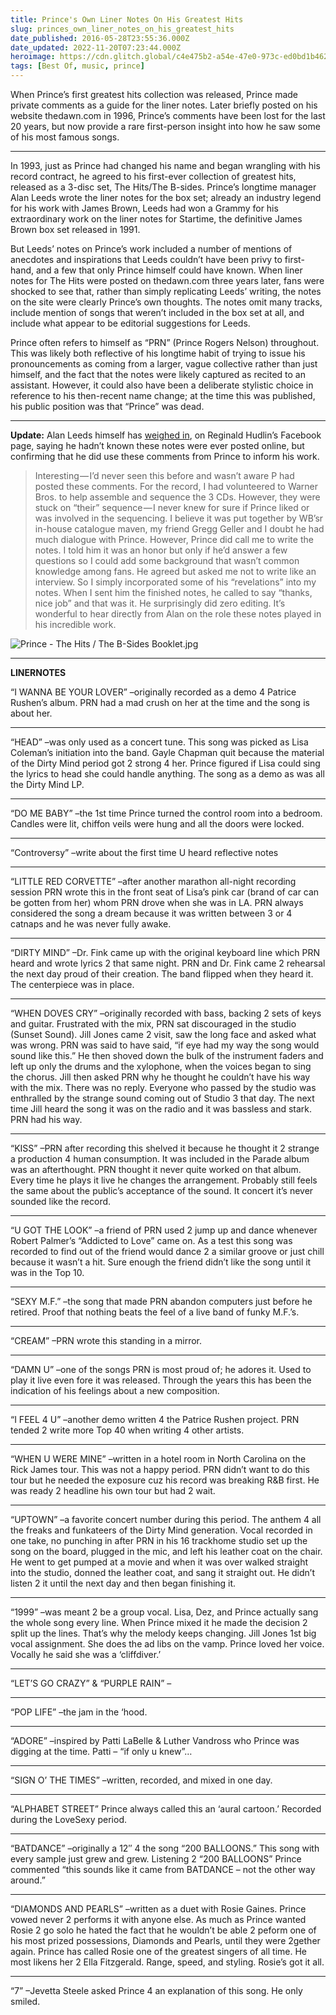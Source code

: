 ```yaml
---
title: Prince's Own Liner Notes On His Greatest Hits
slug: princes_own_liner_notes_on_his_greatest_hits
date_published: 2016-05-28T23:55:36.000Z
date_updated: 2022-11-20T07:23:44.000Z
heroimage: https://cdn.glitch.global/c4e475b2-a54e-47e0-973c-ed0bd1b46262/prince-the_hits__the_b-sides_a.jpg?v=1669869988585
tags: [Best Of, music, prince]
---
```


When Prince’s first greatest hits collection was released, Prince made private comments as a guide for the liner notes. Later briefly posted on his website thedawn.com in 1996, Prince’s comments have been lost for the last 20 years, but now provide a rare first-person insight into how he saw some of his most famous songs.

---

In 1993, just as Prince had changed his name and began wrangling with his record contract, he agreed to his first-ever collection of greatest hits, released as a 3-disc set, The Hits/The B-sides. Prince’s longtime manager Alan Leeds wrote the liner notes for the box set; already an industry legend for his work with James Brown, Leeds had won a Grammy for his extraordinary work on the liner notes for Startime, the definitive James Brown box set released in 1991.

But Leeds’ notes on Prince’s work included a number of mentions of anecdotes and inspirations that Leeds couldn’t have been privy to first-hand, and a few that only Prince himself could have known. When liner notes for The Hits were posted on thedawn.com three years later, fans were shocked to see that, rather than simply replicating Leeds’ writing, the notes on the site were clearly Prince’s own thoughts. The notes omit many tracks, include mention of songs that weren’t included in the box set at all, and include what appear to be editorial suggestions for Leeds.

Prince often refers to himself as “PRN” (Prince Rogers Nelson) throughout. This was likely both reflective of his longtime habit of trying to issue his pronouncements as coming from a larger, vague collective rather than just himself, and the fact that the notes were likely captured as recited to an assistant. However, it could also have been a deliberate stylistic choice in reference to his then-recent name change; at the time this was published, his public position was that “Prince” was dead.

---

**Update:** Alan Leeds himself has [weighed in](https://www.facebook.com/reggie.hudlin/posts/1296208273740222?comment_id=1296304390397277&amp;comment_tracking=%7B%22tn%22%3A%22R4%22%7D), on Reginald Hudlin’s Facebook page, saying he hadn’t known these notes were ever posted online, but confirming that he did use these comments from Prince to inform his work.

> Interesting — I’d never seen this before and wasn’t aware P had posted these comments. For the record, I had volunteered to Warner Bros. to help assemble and sequence the 3 CDs. However, they were stuck on “their” sequence — I never knew for sure if Prince liked or was involved in the sequencing. I believe it was put together by WB’sr in-house catalogue maven, my friend Gregg Geller and I doubt he had much dialogue with Prince. However, Prince did call me to write the notes. I told him it was an honor but only if he’d answer a few questions so I could add some background that wasn’t common knowledge among fans. He agreed but asked me not to write like an interview. So I simply incorporated some of his “revelations” into my notes. When I sent him the finished notes, he called to say “thanks, nice job” and that was it. He surprisingly did zero editing. It’s wonderful to hear directly from Alan on the role these notes played in his incredible work.

![Prince - The Hits / The B-Sides Booklet.jpg](https://cdn.glitch.global/c4e475b2-a54e-47e0-973c-ed0bd1b46262/prince-hits-liner-notes.jpg?v=1669869988224 "detailed scan from the liner notes booklet for Prince's The Hits / The B-Sides")

---

**LINERNOTES**

“I WANNA BE YOUR LOVER” –originally recorded as a demo 4 Patrice Rushen’s album. PRN had a mad crush on her at the time and the song is about her.

---

“HEAD” –was only used as a concert tune. This song was picked as Lisa Coleman’s initiation into the band. Gayle Chapman quit because the material of the Dirty Mind period got 2 strong 4 her. Prince figured if Lisa could sing the lyrics to head she could handle anything. The song as a demo as was all the Dirty Mind LP.

---

“DO ME BABY” –the 1st time Prince turned the control room into a bedroom. Candles were lit, chiffon veils were hung and all the doors were locked.

---

“Controversy” –write about the first time U heard reflective notes

---

“LITTLE RED CORVETTE” –after another marathon all-night recording session PRN wrote this in the front seat of Lisa’s pink car (brand of car can be gotten from her) whom PRN drove when she was in LA. PRN always considered the song a dream because it was written between 3 or 4 catnaps and he was never fully awake.

---

“DIRTY MIND” –Dr. Fink came up with the original keyboard line which PRN heard and wrote lyrics 2 that same night. PRN and Dr. Fink came 2 rehearsal the next day proud of their creation. The band flipped when they heard it. The centerpiece was in place.

---

“WHEN DOVES CRY” –originally recorded with bass, backing 2 sets of keys and guitar. Frustrated with the mix, PRN sat discouraged in the studio (Sunset Sound). Jill Jones came 2 visit, saw the long face and asked what was wrong. PRN was said to have said, “if eye had my way the song would sound like this.” He then shoved down the bulk of the instrument faders and left up only the drums and the xylophone, when the voices began to sing the chorus. Jill then asked PRN why he thought he couldn’t have his way with the mix. There was no reply. Everyone who passed by the studio was enthralled by the strange sound coming out of Studio 3 that day. The next time Jill heard the song it was on the radio and it was bassless and stark. PRN had his way.

---

“KISS” –PRN after recording this shelved it because he thought it 2 strange a production 4 human consumption. It was included in the Parade album was an afterthought. PRN thought it never quite worked on that album. Every time he plays it live he changes the arrangement. Probably still feels the same about the public’s acceptance of the sound. It concert it’s never sounded like the record.

---

“U GOT THE LOOK” –a friend of PRN used 2 jump up and dance whenever Robert Palmer’s “Addicted to Love” came on. As a test this song was recorded to find out of the friend would dance 2 a similar groove or just chill because it wasn’t a hit. Sure enough the friend didn’t like the song until it was in the Top 10.

---

“SEXY M.F.” –the song that made PRN abandon computers just before he retired. Proof that nothing beats the feel of a live band of funky M.F.’s.

---

“CREAM” –PRN wrote this standing in a mirror.

---

“DAMN U” –one of the songs PRN is most proud of; he adores it. Used to play it live even fore it was released. Through the years this has been the indication of his feelings about a new composition.

---

“I FEEL 4 U” –another demo written 4 the Patrice Rushen project. PRN tended 2 write more Top 40 when writing 4 other artists.

---

“WHEN U WERE MINE” –written in a hotel room in North Carolina on the Rick James tour. This was not a happy period. PRN didn’t want to do this tour but he needed the exposure cuz his record was breaking R&B first. He was ready 2 headline his own tour but had 2 wait.

---

“UPTOWN” –a favorite concert number during this period. The anthem 4 all the freaks and funkateers of the Dirty Mind generation. Vocal recorded in one take, no punching in after PRN in his 16 trackhome studio set up the song on the board, plugged in the mic, and left his leather coat on the chair. He went to get pumped at a movie and when it was over walked straight into the studio, donned the leather coat, and sang it straight out. He didn’t listen 2 it until the next day and then began finishing it.

---

“1999” –was meant 2 be a group vocal. Lisa, Dez, and Prince actually sang the whole song every line. When Prince mixed it he made the decision 2 split up the lines. That’s why the melody keeps changing. Jill Jones 1st big vocal assignment. She does the ad libs on the vamp. Prince loved her voice. Vocally he said she was a ‘cliffdiver.’

---

“LET’S GO CRAZY” & “PURPLE RAIN” –

---

“POP LIFE” –the jam in the ‘hood.

---

“ADORE” –inspired by Patti LaBelle & Luther Vandross who Prince was digging at the time. Patti – “if only u knew”…

---

“SIGN O’ THE TIMES” –written, recorded, and mixed in one day.

---

“ALPHABET STREET” Prince always called this an ‘aural cartoon.’ Recorded during the LoveSexy period.

---

“BATDANCE” –originally a 12″ 4 the song “200 BALLOONS.” This song with every sample just grew and grew. Listening 2 “200 BALLOONS” Prince commented “this sounds like it came from BATDANCE – not the other way around.”

---

“DIAMONDS AND PEARLS” –written as a duet with Rosie Gaines. Prince vowed never 2 performs it with anyone else. As much as Prince wanted Rosie 2 go solo he hated the fact that he wouldn’t be able 2 peform one of his most prized possessions, Diamonds and Pearls, until they were 2gether again. Prince has called Rosie one of the greatest singers of all time. He most likens her 2 Ella Fitzgerald. Range, speed, and styling. Rosie’s got it all.

---

“7” –Jevetta Steele asked Prince 4 an explanation of this song. He only smiled.
